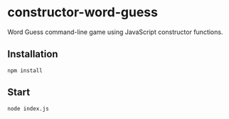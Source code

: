 # constructor-word-guess

Word Guess command-line game using JavaScript constructor functions.

## Installation

```npm install```

## Start

```node index.js```

